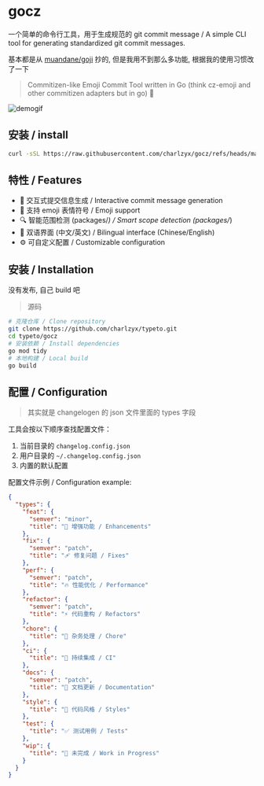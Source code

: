 # gocz

一个简单的命令行工具，用于生成规范的 git commit message / A simple CLI tool for generating standardized git commit messages.

基本都是从 [muandane/goji](https://github.com/muandane/goji) 抄的, 但是我用不到那么多功能, 根据我的使用习惯改了一下

> Commitizen-like Emoji Commit Tool written in Go (think cz-emoji and other commitizen adapters but in go) 🚀

![demogif](https://r2.chaogpt.space/goczdemo.gif)

## 安装 / install

```bash
curl -sSL https://raw.githubusercontent.com/charlzyx/gocz/refs/heads/master/install.sh | bash
```

## 特性 / Features

- 🎯 交互式提交信息生成 / Interactive commit message generation
- 🌈 支持 emoji 表情符号 / Emoji support
- 🔍 智能范围检测 (packages/_) / Smart scope detection (packages/_)
- 🎨 双语界面 (中文/英文) / Bilingual interface (Chinese/English)
- ⚙️ 可自定义配置 / Customizable configuration

## 安装 / Installation

没有发布, 自己 build 吧

> 源码

```bash
# 克隆仓库 / Clone repository
git clone https://github.com/charlzyx/typeto.git
cd typeto/gocz
# 安装依赖 / Install dependencies
go mod tidy
# 本地构建 / Local build
go build
```

## 配置 / Configuration

> 其实就是 changelogen 的 json 文件里面的 types 字段

工具会按以下顺序查找配置文件：

1. 当前目录的 `changelog.config.json`
2. 用户目录的 `~/.changelog.config.json`
3. 内置的默认配置

配置文件示例 / Configuration example:

```json
{
  "types": {
    "feat": {
      "semver": "minor",
      "title": "🚀 增强功能 / Enhancements"
    },
    "fix": {
      "semver": "patch",
      "title": "🩹 修复问题 / Fixes"
    },
    "perf": {
      "semver": "patch",
      "title": "🔥 性能优化 / Performance"
    },
    "refactor": {
      "semver": "patch",
      "title": "⚡ 代码重构 / Refactors"
    },
    "chore": {
      "title": "🏡 杂务处理 / Chore"
    },
    "ci": {
      "title": "🤖 持续集成 / CI"
    },
    "docs": {
      "semver": "patch",
      "title": "📖 文档更新 / Documentation"
    },
    "style": {
      "title": "💅 代码风格 / Styles"
    },
    "test": {
      "title": "✅ 测试用例 / Tests"
    },
    "wip": {
      "title": "🚧 未完成 / Work in Progress"
    }
  }
}
```
